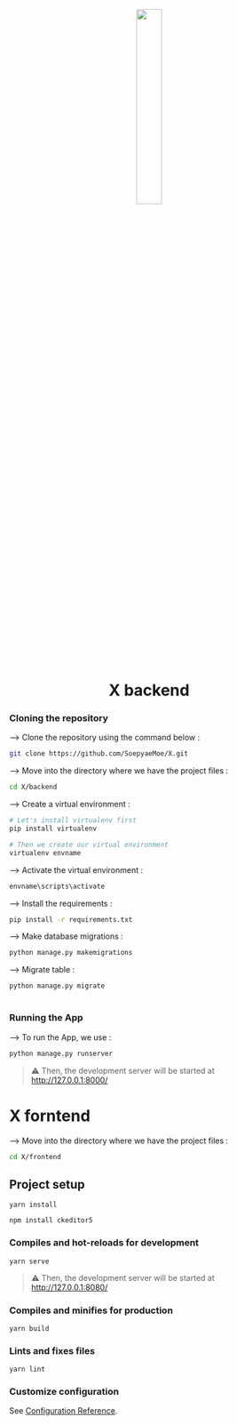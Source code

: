 <div align="center">
<img width="30%" src="https://user-images.githubusercontent.com/72341453/134747028-7e2d90cc-a92f-4f66-815e-54a0d50cca54.PNG">

# X backend
</div>

### Cloning the repository

--> Clone the repository using the command below :
```bash
git clone https://github.com/SoepyaeMoe/X.git

```

--> Move into the directory where we have the project files : 
```bash
cd X/backend

```

--> Create a virtual environment :
```bash
# Let's install virtualenv first
pip install virtualenv

# Then we create our virtual environment
virtualenv envname

```

--> Activate the virtual environment :
```bash
envname\scripts\activate

```

--> Install the requirements :
```bash
pip install -r requirements.txt

```

--> Make database migrations :
```bash
python manage.py makemigrations

```
--> Migrate table :
```bash
python manage.py migrate

```

#

### Running the App

--> To run the App, we use :
```bash
python manage.py runserver

```

> ⚠ Then, the development server will be started at http://127.0.0.1:8000/


# X forntend

--> Move into the directory where we have the project files : 
```bash
cd X/frontend

```

## Project setup
```
yarn install
```

```
npm install ckeditor5
```
### Compiles and hot-reloads for development
```
yarn serve
```
> ⚠ Then, the development server will be started at http://127.0.0.1:8080/

### Compiles and minifies for production
```
yarn build
```

### Lints and fixes files
```
yarn lint
```

### Customize configuration
See [Configuration Reference](https://cli.vuejs.org/config/).
